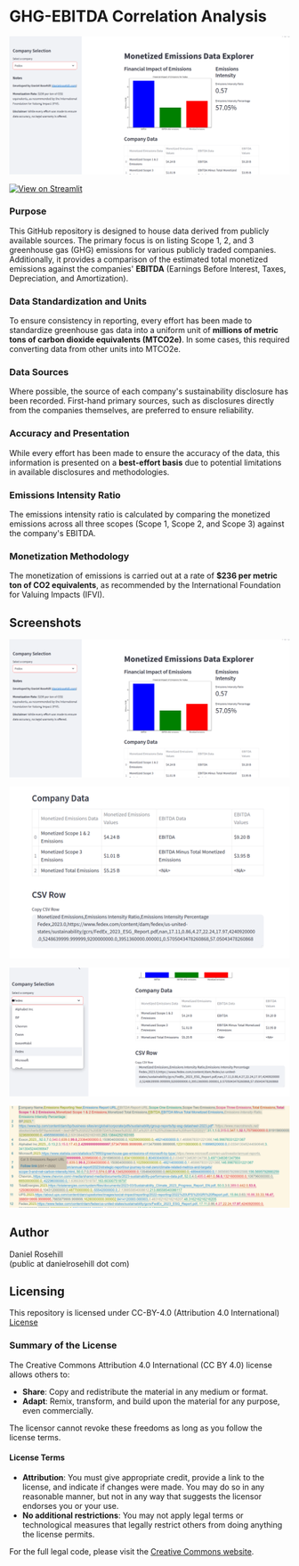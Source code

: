 # GHG-EBITDA Correlation Analysis

![alt text](screenshots/1.png)

[![View on Streamlit](https://img.shields.io/badge/View%20on-Streamlit-brightgreen)](https://ghgexplorer.streamlit.app/)

### Purpose
This GitHub repository is designed to house data derived from publicly available sources. The primary focus is on listing Scope 1, 2, and 3 greenhouse gas (GHG) emissions for various publicly traded companies. Additionally, it provides a comparison of the estimated total monetized emissions against the companies' **EBITDA** (Earnings Before Interest, Taxes, Depreciation, and Amortization).

### Data Standardization and Units
To ensure consistency in reporting, every effort has been made to standardize greenhouse gas data into a uniform unit of **millions of metric tons of carbon dioxide equivalents (MTCO2e)**. In some cases, this required converting data from other units into MTCO2e.

### Data Sources
Where possible, the source of each company's sustainability disclosure has been recorded. First-hand primary sources, such as disclosures directly from the companies themselves, are preferred to ensure reliability.

### Accuracy and Presentation
While every effort has been made to ensure the accuracy of the data, this information is presented on a **best-effort basis** due to potential limitations in available disclosures and methodologies.

### Emissions Intensity Ratio
The emissions intensity ratio is calculated by comparing the monetized emissions across all three scopes (Scope 1, Scope 2, and Scope 3) against the company's EBITDA. 

### Monetization Methodology
The monetization of emissions is carried out at a rate of **$236 per metric ton of CO2 equivalents**, as recommended by the International Foundation for Valuing Impacts (IFVI). 

## Screenshots

![alt text](screenshots/1.png)

![alt text](screenshots/2.png)

![alt text](screenshots/3.png)

![alt text](screenshots/4.png)

## Author

Daniel Rosehill  
(public at danielrosehill dot com)

## Licensing

This repository is licensed under CC-BY-4.0 (Attribution 4.0 International) 
[License](https://creativecommons.org/licenses/by/4.0/)

### Summary of the License
The Creative Commons Attribution 4.0 International (CC BY 4.0) license allows others to:
- **Share**: Copy and redistribute the material in any medium or format.
- **Adapt**: Remix, transform, and build upon the material for any purpose, even commercially.

The licensor cannot revoke these freedoms as long as you follow the license terms.

#### License Terms
- **Attribution**: You must give appropriate credit, provide a link to the license, and indicate if changes were made. You may do so in any reasonable manner, but not in any way that suggests the licensor endorses you or your use.
- **No additional restrictions**: You may not apply legal terms or technological measures that legally restrict others from doing anything the license permits.

For the full legal code, please visit the [Creative Commons website](https://creativecommons.org/licenses/by/4.0/legalcode).